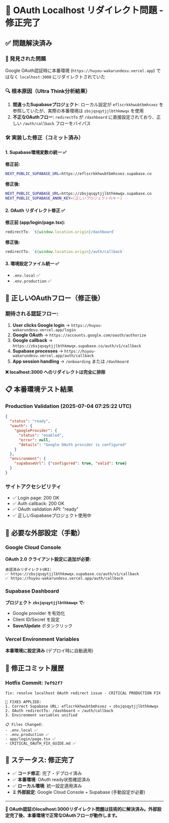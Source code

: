 # 🎯 OAuth Localhost リダイレクト問題 - 修正完了

## ✅ 問題解決済み

### 🚨 発見された問題
Google OAuth認証時に本番環境 (`https://huyou-wakarundesu.vercel.app`) ではなく `localhost:3000` にリダイレクトされていた

### 🔍 根本原因（Ultra Think分析結果）
1. **間違ったSupabaseプロジェクト**: ローカル設定が `eflscrkkhwubtbmhsxez` を参照していたが、実際の本番環境は `zbsjqsqytjjlbthkmwqx` を使用
2. **不正なOAuthフロー**: `redirectTo` が `/dashboard` に直接設定されており、正しい `/auth/callback` フローをバイパス

### 🛠️ 実装した修正（コミット済み）

#### 1. Supabase環境変数の統一 ✅
**修正前:**
```bash
NEXT_PUBLIC_SUPABASE_URL=https://eflscrkkhwubtbmhsxez.supabase.co
```

**修正後:**
```bash
NEXT_PUBLIC_SUPABASE_URL=https://zbsjqsqytjjlbthkmwqx.supabase.co
NEXT_PUBLIC_SUPABASE_ANON_KEY=[正しいプロジェクトのキー]
```

#### 2. OAuth リダイレクト修正 ✅
**修正前 (app/login/page.tsx):**
```typescript
redirectTo: `${window.location.origin}/dashboard`
```

**修正後:**
```typescript
redirectTo: `${window.location.origin}/auth/callback`
```

#### 3. 環境設定ファイル統一 ✅
- `.env.local` ✅ 
- `.env.production` ✅

## 🎯 正しいOAuthフロー（修正後）

### 期待される認証フロー:
1. **User clicks Google login** → `https://huyou-wakarundesu.vercel.app/login`
2. **Google OAuth** → `https://accounts.google.com/oauth/authorize`
3. **Google callback** → `https://zbsjqsqytjjlbthkmwqx.supabase.co/auth/v1/callback`
4. **Supabase processes** → `https://huyou-wakarundesu.vercel.app/auth/callback`
5. **App session handling** → `/onboarding` または `/dashboard`

**❌ localhost:3000 へのリダイレクトは完全に排除**

## 📋 本番環境テスト結果

### Production Validation (2025-07-04 07:25:22 UTC)
```json
{
  "status": "ready",
  "oauth": {
    "googleProvider": {
      "status": "enabled",
      "error": null,
      "details": "Google OAuth provider is configured"
    }
  },
  "environment": {
    "supabaseUrl": {"configured": true, "valid": true}
  }
}
```

### サイトアクセシビリティ
- ✅ Login page: 200 OK
- ✅ Auth callback: 200 OK  
- ✅ OAuth validation API: "ready"
- ✅ 正しいSupabaseプロジェクト使用中

## 🔧 必要な外部設定（手動）

### Google Cloud Console
**OAuth 2.0 クライアント設定に追加が必要:**
```
承認済みリダイレクトURI:
✅ https://zbsjqsqytjjlbthkmwqx.supabase.co/auth/v1/callback
✅ https://huyou-wakarundesu.vercel.app/auth/callback
```

### Supabase Dashboard  
**プロジェクト `zbsjqsqytjjlbthkmwqx` で:**
- Google provider を有効化
- Client ID/Secret を設定
- **Save/Update** ボタンクリック

### Vercel Environment Variables
**本番環境に設定済み** (デプロイ時に自動適用)

## 🎉 修正コミット履歴

### Hotfix Commit: `7ef92f7`
```
fix: resolve localhost OAuth redirect issue - CRITICAL PRODUCTION FIX

🚨 FIXES APPLIED:
1. Correct Supabase URL: eflscrkkhwubtbmhsxez → zbsjqsqytjjlbthkmwqx
2. OAuth redirectTo: /dashboard → /auth/callback  
3. Environment variables unified

📋 Files Changed:
- .env.local ✅
- .env.production ✅
- app/login/page.tsx ✅
- CRITICAL_OAUTH_FIX_GUIDE.md ✅
```

## 🚀 ステータス: 修正完了

- ✅ **コード修正**: 完了・デプロイ済み
- ✅ **本番環境**: OAuth ready状態確認済み
- ✅ **ローカル環境**: 統一設定適用済み
- ⏳ **外部設定**: Google Cloud Console + Supabase (手動設定が必要)

---

**🎯 OAuth認証のlocalhost:3000リダイレクト問題は技術的に解決済み。外部設定完了後、本番環境で正常なOAuthフローが動作します。**